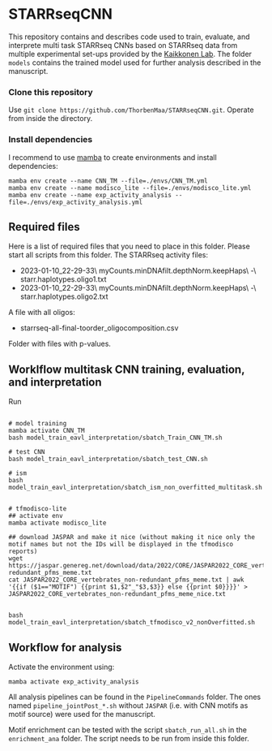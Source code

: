 # STARRseqCNN

This repository contains and describes code used to train, evaluate, and interprete multi task STARRseq CNNs based on STARRseq data from multiple experimental set-ups provided by the [Kaikkonen Lab](https://uefconnect.uef.fi/en/group/cardiovascular-genomics-kaikkonen-lab/). The folder `models` contains the trained model used for further analysis described in the manuscript. 

### Clone this repository
Use `git clone https://github.com/ThorbenMaa/STARRseqCNN.git`. Operate from inside the directory.

### Install dependencies
I recommend to use [mamba](https://mamba.readthedocs.io/en/latest/installation.html) to create environments and install dependencies:

```
mamba env create --name CNN_TM --file=./envs/CNN_TM.yml
mamba env create --name modisco_lite --file=./envs/modisco_lite.yml
mamba env create --name exp_activity_analysis --file=./envs/exp_activity_analysis.yml
```


## Required files
Here is a list of required files that you need to place in this folder. Please start all scripts from this folder.
The STARRseq activity files:
- 2023-01-10_22-29-33\ myCounts.minDNAfilt.depthNorm.keepHaps\ -\ starr.haplotypes.oligo1.txt
- 2023-01-10_22-29-33\ myCounts.minDNAfilt.depthNorm.keepHaps\ -\ starr.haplotypes.oligo2.txt

A file with all oligos:
- starrseq-all-final-toorder_oligocomposition.csv

Folder with files with p-values.



## Worklflow multitask CNN training, evaluation, and interpretation

Run
```

# model training
mamba activate CNN_TM
bash model_train_eavl_interpretation/sbatch_Train_CNN_TM.sh

# test CNN
bash model_train_eavl_interpretation/sbatch_test_CNN.sh

# ism
bash model_train_eavl_interpretation/sbatch_ism_non_overfitted_multitask.sh


# tfmodisco-lite
## activate env
mamba activate modisco_lite

## download JASPAR and make it nice (without making it nice only the motif names but not the IDs will be displayed in the tfmodisco reports)
wget https://jaspar.genereg.net/download/data/2022/CORE/JASPAR2022_CORE_vertebrates_non-redundant_pfms_meme.txt
cat JASPAR2022_CORE_vertebrates_non-redundant_pfms_meme.txt | awk '{{if ($1=="MOTIF") {{print $1,$2"_"$3,$3}} else {{print $0}}}}' > JASPAR2022_CORE_vertebrates_non-redundant_pfms_meme_nice.txt


bash model_train_eavl_interpretation/sbatch_tfmodisco_v2_nonOverfitted.sh
```

## Workflow for analysis
Activate the environment using:
```
mamba activate exp_activity_analysis
```
All analysis pipelines can be found in the `PipelineCommands` folder. The ones named `pipeline_jointPost_*.sh` without `JASPAR` (i.e. with CNN motifs as motif source) were used for the manuscript.

Motif enrichment can be tested with the script `sbatch_run_all.sh` in the `enrichment_ana` folder. The script needs to be run from inside this folder.





